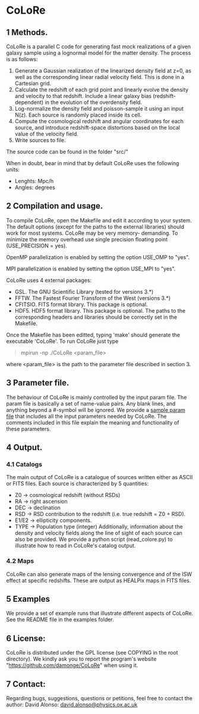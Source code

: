 # CoLoRe


## 1 Methods.

CoLoRe is a parallel C code for generating fast mock realizations
of a given galaxy sample using a lognormal model for the matter density.
The process is as follows:
1. Generate a Gaussian realization of the linearized density field at z=0, as well as the corresponding linear radial velocity field. This is done in a Cartesian grid.
2. Calculate the redshift of each grid point and linearly evolve the density and velocity to that redshift. Include a linear galaxy bias (redshift-dependent) in the evolution of the overdensity field.
3. Log-normalize the density field and poisson-sample it using an input N(z). Each source is randomly placed inside its cell.
4. Compute the cosmological redshift and angular coordinates for each source, and introduce redshift-space distortions based on the local value of the velocity field.
5. Write sources to file.

The source code can be found in the folder "src/"

When in doubt, bear in mind that by default CoLoRe uses the following units:
 - Lenghts: Mpc/h
 - Angles: degrees


## 2 Compilation and usage.

To compile CoLoRe, open the Makefile and edit it according to your
system. The default options (except for the paths to the external
libraries) should work for most systems. CoLoRe may be very memory-
demanding. To minimize the memory overhead use single precision
floating point (USE_PRECISION = yes).

OpenMP parallelization is enabled by setting the option USE_OMP
to "yes".

MPI parallelization is enabled by setting the option USE_MPI
to "yes".

CoLoRe uses 4 external packages:
 - GSL. The GNU Scientific Library (tested for versions 3.*)
 - FFTW. The Fastest Fourier Transform of the West (versions 3.*)
 - CFITSIO. FITS format library. This package is optional.
 - HDF5. HDF5 format library. This package is optional.
The paths to the corresponding headers and libraries should be correctly
set in the Makefile.

Once the Makefile has been editted, typing 'make' should generate
the executable 'CoLoRe'. To run CoLoRe just type

> mpirun -np <number-of-nodes> ./CoLoRe <param_file>

where <param_file> is the path to the parameter file described in
section 3.


## 3 Parameter file.

The behaviour of CoLoRe is mainly controlled by the input param file. The
param file is basically a set of name-value pairs. Any blank lines, and
anything beyond a #-symbol will be ignored. We provide a [sample param
file](./examples/simple/param.cfg) that includes all the input parameters needed by
CoLoRe. The comments included in this file explain the meaning and
functionality of these parameters.


## 4 Output.

### 4.1 Catalogs
The main output of CoLoRe is a catalogue of sources written either
as ASCII or FITS files. Each source is characterized by 5 quantities:
 - Z0 -> cosmological redshift (without RSDs)
 - RA -> right ascension
 - DEC -> declination
 - RSD -> RSD contribution to the redshift
          (i.e. true redshift = Z0 + RSD).
 - E1/E2 -> ellipticity components.
 - TYPE -> Population type (integer)
Additionally, information about the density and velocity fields along the
line of sight of each source can also be provided. We provide a python
script (read_colore.py) to illustrate how to read in CoLoRe's catalog
output.

### 4.2 Maps
CoLoRe can also generate maps of the lensing convergence and of the ISW
effect at specific redshifts. These are output as HEALPix maps in FITS
files.


## 5 Examples
We provide a set of example runs that illustrate different aspects of
CoLoRe. See the README file in the examples folder.


## 6 License:

CoLoRe is distributed under the GPL license (see COPYING in the root
directory). We kindly ask you to report the program's website
"https://github.com/damonge/CoLoRe" when using it.


## 7 Contact:

Regarding bugs, suggestions, questions or petitions, feel free to contact
the author:
    David Alonso: david.alonso@physics.ox.ac.uk
